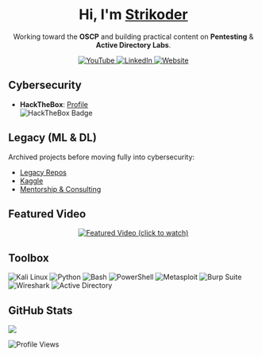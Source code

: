 <h1 align="center">Hi, I'm <a href="https://strikoder.github.io/" target="_blank" rel="noreferrer">Strikoder</a></h1>

<p align="center">
  Working toward the <b>OSCP</b> and building practical content on <b>Pentesting</b> & <b>Active Directory Labs</b>.
</p>

<p align="center">
   <a href="https://www.youtube.com/@strikoder">
    <img alt="YouTube" src="https://img.shields.io/badge/YouTube-@strikoder-ff0000?logo=youtube&logoColor=white&style=for-the-badge">
  </a>
  
   <a href="https://www.linkedin.com/in/strikoder/">
    <img alt="LinkedIn" src="https://img.shields.io/badge/LinkedIn-Profile-0A66C2?logo=linkedin&logoColor=white&style=for-the-badge">
  </a>
  
  <a href="https://strikoder.github.io/">
    <img alt="Website" src="https://img.shields.io/badge/Website-strikoder.github.io-000?logo=github&logoColor=white&style=for-the-badge">
  </a>

## Cybersecurity
- **HackTheBox**: [Profile](https://app.hackthebox.com/users/1872370)  
  <img src="https://www.hackthebox.com/badge/image/1872370" alt="HackTheBox Badge">

## Legacy (ML & DL)
Archived projects before moving fully into cybersecurity:

- [Legacy Repos](https://github.com/stars/strikoder/lists/legacy)  
- [Kaggle](https://www.kaggle.com/strikoder)  
- [Mentorship & Consulting](https://github.com/Strikoder/Mentorship-public)  

## Featured Video
<p align="center">
  <a href="https://youtu.be/JgHjbwW-RhI?si=4V0o-lQIQNGK3e77">
    <img src="https://img.youtube.com/vi/JgHjbwW-RhI/hqdefault.jpg" alt="Featured Video (click to watch)">
  </a>
</p>

## Toolbox
<p>
  <img alt="Kali Linux" src="https://img.shields.io/badge/Kali_Linux-268BEE?logo=kalilinux&logoColor=white&style=flat-square">
  <img alt="Python" src="https://img.shields.io/badge/Python-3776AB?logo=python&logoColor=white&style=flat-square">
  <img alt="Bash" src="https://img.shields.io/badge/Bash-121011?logo=gnubash&logoColor=white&style=flat-square">
  <img alt="PowerShell" src="https://img.shields.io/badge/PowerShell-5391FE?logo=powershell&logoColor=white&style=flat-square">
  <img alt="Metasploit" src="https://img.shields.io/badge/Metasploit-2596be?logo=metasploit&logoColor=white&style=flat-square">
  <img alt="Burp Suite" src="https://img.shields.io/badge/Burp_Suite-FF6633?logo=burpsuite&logoColor=white&style=flat-square">
  <img alt="Wireshark" src="https://img.shields.io/badge/Wireshark-1679A7?logo=wireshark&logoColor=white&style=flat-square">
  <img alt="Active Directory" src="https://img.shields.io/badge/Active_Directory-0078D4?logo=microsoft&logoColor=white&style=flat-square">
</p>

## GitHub Stats
<p>
  <img src="https://github-readme-stats.vercel.app/api/top-langs/?username=strikoder&layout=compact&count_private=true&theme=blue-green&title_color=00b3ff">
</p>
<p>
  <img src="https://komarev.com/ghpvc/?username=strikoder&color=blueviolet" alt="Profile Views">
</p>


